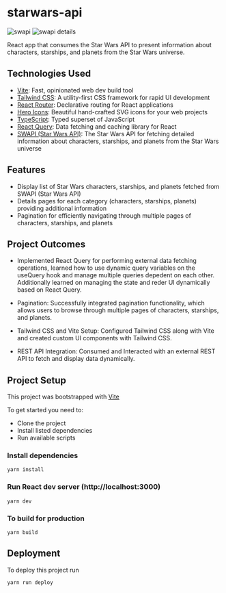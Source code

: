 # starwars-api
![swapi](https://github.com/andrewmartinn/starwars-api/assets/152824513/d723b70a-3383-4fe6-85a1-5f5adca3cd45)
![swapi details](https://github.com/andrewmartinn/starwars-api/assets/152824513/3bb75cec-f2e7-4231-918e-425a8559b90e)

React app that consumes the Star Wars API to present information about characters, starships, and planets from the Star Wars universe.

## Technologies Used

- [Vite](https://vitejs.dev/): Fast, opinionated web dev build tool
- [Tailwind CSS](https://tailwindcss.com/): A utility-first CSS framework for rapid UI development
- [React Router](https://reactrouter.com/): Declarative routing for React applications
- [Hero Icons](https://heroicons.com/): Beautiful hand-crafted SVG icons for your web projects
- [TypeScript](https://www.typescriptlang.org/): Typed superset of JavaScript
- [React Query](https://react-query.tanstack.com/): Data fetching and caching library for React
- [SWAPI (Star Wars API)](https://swapi.dev/): The Star Wars API for fetching detailed information about characters, starships, and planets from the Star Wars universe

## Features

- Display list of Star Wars characters, starships, and planets fetched from SWAPI (Star Wars API)
- Details pages for each category (characters, starships, planets) providing additional information
- Pagination for efficiently navigating through multiple pages of characters, starships, and planets

## Project Outcomes

- Implemented React Query for performing external data fetching operations, learned how to use dynamic query variables on the useQuery hook and manage multiple queries depedent on each other. Additionally learned on managing the state and reder UI dynamically based on React Query.

- Pagination: Successfully integrated pagination functionality, which allows users to browse through multiple pages of characters, starships, and planets.

- Tailwind CSS and Vite Setup: Configured Tailwind CSS along with Vite and created custom UI components with Tailwind CSS.

- REST API Integration: Consumed and Interacted with an external REST API to fetch and display data dynamically.

## Project Setup

This project was bootstrapped with [Vite](https://vitejs.dev/guide/)

To get started you need to:

- Clone the project
- Install listed dependencies
- Run available scripts

### Install dependencies

```
yarn install
```

### Run React dev server (http://localhost:3000)

```
yarn dev
```

### To build for production

```
yarn build
```

## Deployment

To deploy this project run

```
yarn run deploy
```
